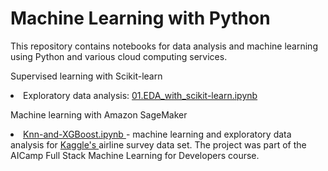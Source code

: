 # Machine Learning with Python

This repository contains notebooks for data analysis and machine learning using Python and various cloud computing services.

Supervised learning with Scikit-learn
<li> Exploratory data analysis: <a  href="https://github.com/lilianasku/ML-with-Scikit-learn/blob/master/supervised_learning/01.EDA_with_scikit-learn.ipynb"> 01.EDA_with_scikit-learn.ipynb </a>

Machine learning with Amazon SageMaker
<li> <a href="https://github.com/lilianasku/ML-with-Amazon-SageMaker/blob/master/Knn-and-XGBoost.ipynb"> Knn-and-XGBoost.ipynb </a> - machine learning and exploratory data analysis for <a href="https://www.kaggle.com/teejmahal20/airline-passenger-satisfaction"> Kaggle's </a> airline survey data set. The project was part of the AICamp Full Stack Machine Learning for Developers course. </li>
